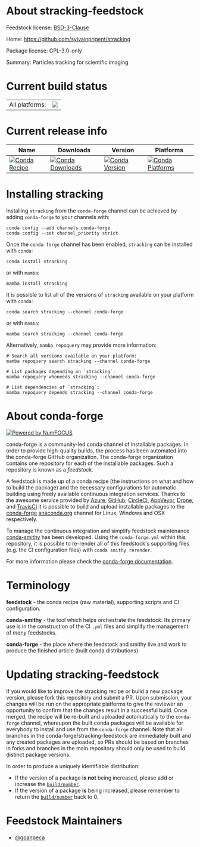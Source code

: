 About stracking-feedstock
=========================

Feedstock license: [BSD-3-Clause](https://github.com/conda-forge/stracking-feedstock/blob/main/LICENSE.txt)

Home: https://github.com/sylvainprigent/stracking

Package license: GPL-3.0-only

Summary: Particles tracking for scientific imaging

Current build status
====================


<table><tr><td>All platforms:</td>
    <td>
      <a href="https://dev.azure.com/conda-forge/feedstock-builds/_build/latest?definitionId=15414&branchName=main">
        <img src="https://dev.azure.com/conda-forge/feedstock-builds/_apis/build/status/stracking-feedstock?branchName=main">
      </a>
    </td>
  </tr>
</table>

Current release info
====================

| Name | Downloads | Version | Platforms |
| --- | --- | --- | --- |
| [![Conda Recipe](https://img.shields.io/badge/recipe-stracking-green.svg)](https://anaconda.org/conda-forge/stracking) | [![Conda Downloads](https://img.shields.io/conda/dn/conda-forge/stracking.svg)](https://anaconda.org/conda-forge/stracking) | [![Conda Version](https://img.shields.io/conda/vn/conda-forge/stracking.svg)](https://anaconda.org/conda-forge/stracking) | [![Conda Platforms](https://img.shields.io/conda/pn/conda-forge/stracking.svg)](https://anaconda.org/conda-forge/stracking) |

Installing stracking
====================

Installing `stracking` from the `conda-forge` channel can be achieved by adding `conda-forge` to your channels with:

```
conda config --add channels conda-forge
conda config --set channel_priority strict
```

Once the `conda-forge` channel has been enabled, `stracking` can be installed with `conda`:

```
conda install stracking
```

or with `mamba`:

```
mamba install stracking
```

It is possible to list all of the versions of `stracking` available on your platform with `conda`:

```
conda search stracking --channel conda-forge
```

or with `mamba`:

```
mamba search stracking --channel conda-forge
```

Alternatively, `mamba repoquery` may provide more information:

```
# Search all versions available on your platform:
mamba repoquery search stracking --channel conda-forge

# List packages depending on `stracking`:
mamba repoquery whoneeds stracking --channel conda-forge

# List dependencies of `stracking`:
mamba repoquery depends stracking --channel conda-forge
```


About conda-forge
=================

[![Powered by
NumFOCUS](https://img.shields.io/badge/powered%20by-NumFOCUS-orange.svg?style=flat&colorA=E1523D&colorB=007D8A)](https://numfocus.org)

conda-forge is a community-led conda channel of installable packages.
In order to provide high-quality builds, the process has been automated into the
conda-forge GitHub organization. The conda-forge organization contains one repository
for each of the installable packages. Such a repository is known as a *feedstock*.

A feedstock is made up of a conda recipe (the instructions on what and how to build
the package) and the necessary configurations for automatic building using freely
available continuous integration services. Thanks to the awesome service provided by
[Azure](https://azure.microsoft.com/en-us/services/devops/), [GitHub](https://github.com/),
[CircleCI](https://circleci.com/), [AppVeyor](https://www.appveyor.com/),
[Drone](https://cloud.drone.io/welcome), and [TravisCI](https://travis-ci.com/)
it is possible to build and upload installable packages to the
[conda-forge](https://anaconda.org/conda-forge) [anaconda.org](https://anaconda.org/)
channel for Linux, Windows and OSX respectively.

To manage the continuous integration and simplify feedstock maintenance
[conda-smithy](https://github.com/conda-forge/conda-smithy) has been developed.
Using the ``conda-forge.yml`` within this repository, it is possible to re-render all of
this feedstock's supporting files (e.g. the CI configuration files) with ``conda smithy rerender``.

For more information please check the [conda-forge documentation](https://conda-forge.org/docs/).

Terminology
===========

**feedstock** - the conda recipe (raw material), supporting scripts and CI configuration.

**conda-smithy** - the tool which helps orchestrate the feedstock.
                   Its primary use is in the construction of the CI ``.yml`` files
                   and simplify the management of *many* feedstocks.

**conda-forge** - the place where the feedstock and smithy live and work to
                  produce the finished article (built conda distributions)


Updating stracking-feedstock
============================

If you would like to improve the stracking recipe or build a new
package version, please fork this repository and submit a PR. Upon submission,
your changes will be run on the appropriate platforms to give the reviewer an
opportunity to confirm that the changes result in a successful build. Once
merged, the recipe will be re-built and uploaded automatically to the
`conda-forge` channel, whereupon the built conda packages will be available for
everybody to install and use from the `conda-forge` channel.
Note that all branches in the conda-forge/stracking-feedstock are
immediately built and any created packages are uploaded, so PRs should be based
on branches in forks and branches in the main repository should only be used to
build distinct package versions.

In order to produce a uniquely identifiable distribution:
 * If the version of a package **is not** being increased, please add or increase
   the [``build/number``](https://docs.conda.io/projects/conda-build/en/latest/resources/define-metadata.html#build-number-and-string).
 * If the version of a package **is** being increased, please remember to return
   the [``build/number``](https://docs.conda.io/projects/conda-build/en/latest/resources/define-metadata.html#build-number-and-string)
   back to 0.

Feedstock Maintainers
=====================

* [@goanpeca](https://github.com/goanpeca/)

